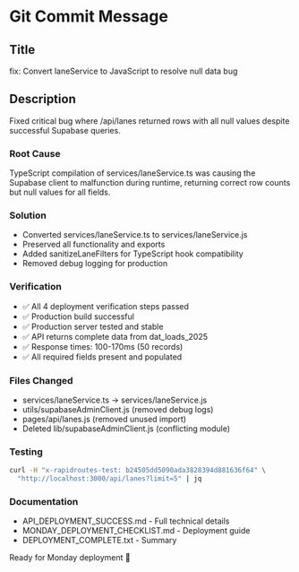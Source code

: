 # Git Commit Message

## Title
fix: Convert laneService to JavaScript to resolve null data bug

## Description
Fixed critical bug where /api/lanes returned rows with all null values despite successful Supabase queries.

### Root Cause
TypeScript compilation of services/laneService.ts was causing the Supabase client to malfunction during runtime, returning correct row counts but null values for all fields.

### Solution
- Converted services/laneService.ts to services/laneService.js
- Preserved all functionality and exports
- Added sanitizeLaneFilters for TypeScript hook compatibility
- Removed debug logging for production

### Verification
- ✅ All 4 deployment verification steps passed
- ✅ Production build successful
- ✅ Production server tested and stable
- ✅ API returns complete data from dat_loads_2025
- ✅ Response times: 100-170ms (50 records)
- ✅ All required fields present and populated

### Files Changed
- services/laneService.ts → services/laneService.js
- utils/supabaseAdminClient.js (removed debug logs)
- pages/api/lanes.js (removed unused import)
- Deleted lib/supabaseAdminClient.js (conflicting module)

### Testing
```bash
curl -H "x-rapidroutes-test: b24505dd5090ada3828394d881636f64" \
  "http://localhost:3000/api/lanes?limit=5" | jq
```

### Documentation
- API_DEPLOYMENT_SUCCESS.md - Full technical details
- MONDAY_DEPLOYMENT_CHECKLIST.md - Deployment guide
- DEPLOYMENT_COMPLETE.txt - Summary

Ready for Monday deployment 🚀
